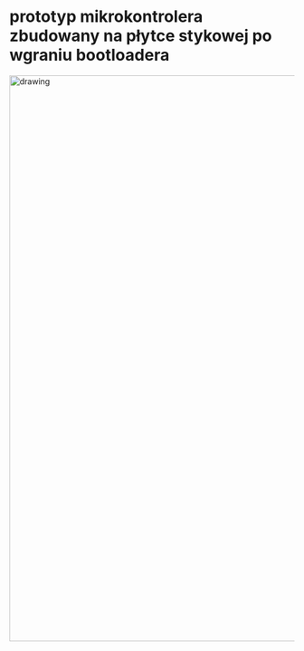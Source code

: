 <h1>prototyp mikrokontrolera zbudowany na płytce stykowej po wgraniu bootloadera</h1>
<img src="prototyp mikrokontrolera na płytce stykowej po wgraniu bootloadera.jpg" alt="drawing" width="1000"/>
